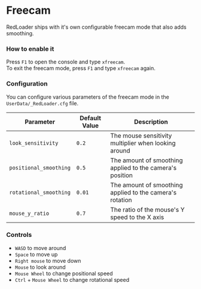 # Freecam
RedLoader ships with it's own configurable freecam mode that also adds smoothing.

### How to enable it
Press `F1` to open the console and type `xfreecam`.  
To exit the freecam mode, press `F1` and type `xfreecam` again.

### Configuration
You can configure various parameters of the freecam mode in the `UserData/_RedLoader.cfg` file.  

| Parameter              | Default Value | Description                                              |
|------------------------|---------------|----------------------------------------------------------|
| `look_sensitivity`     | `0.2`         | The mouse sensitivity multiplier when looking around     |
| `positional_smoothing` | `0.5`         | The amount of smoothing applied to the camera's position |
| `rotational_smoothing` | `0.01`        | The amount of smoothing applied to the camera's rotation |
| `mouse_y_ratio`        | `0.7`         | The ratio of the mouse's Y speed to the X axis           |

### Controls
- `WASD` to move around
- `Space` to move up
- `Right mouse` to move down
- `Mouse` to look around
- `Mouse Wheel` to change positional speed
- `Ctrl` + `Mouse Wheel` to change rotational speed
